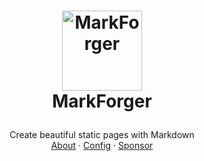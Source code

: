 <h1>
<p align="center">
  <img src="https://pinnlabs.online/logo-dark.png" alt="MarkForger" width="128">
  <br>MarkForger
</h1>
  <p align="center">
    Create beautiful static pages with Markdown
    <br />
    <a href="#about">About</a>
    ·
    <a href="https://markforger.pinnlabs.online/docs/config">Config</a>
    ·
    <a href="https://pinnlabs.online/sponsors">Sponsor</a>
  </p>
</p>
